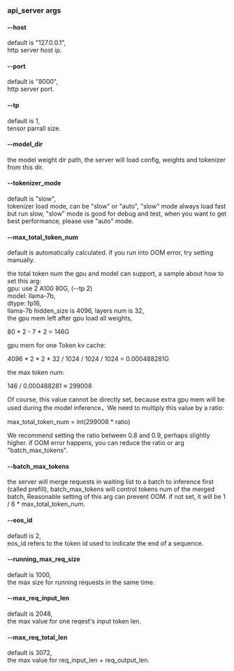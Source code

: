 ### api_server args 

#### --host
default is "127.0.0.1",  
http server host ip.

#### --port
default is "8000",  
http server port.

#### --tp
default is 1,  
tensor parrall size.

#### --model_dir

the model weight dir path, the server will load config, weights and tokenizer from this dir.

#### --tokenizer_mode
default is "slow",  
tokenizer load mode, can be "slow" or "auto", "slow" mode always load fast but run slow, "slow" mode is good for debug and test, when you want to get best performance, please use "auto" mode.

#### --max_total_token_num

default is automatically calculated. if you run into OOM error, try setting manually.

the total token num the gpu and model can support, a sample about how to set this arg:   
gpu: use 2 A100 80G, (--tp 2)  
model: llama-7b,  
dtype: fp16,  
llama-7b hidden_size is 4096, layers num is 32,   
the gpu mem left after gpu load all weights,   

80 * 2 - 7 * 2 = 146G  

gpu mem for one Token kv cache:   

4096 * 2 * 2 * 32 / 1024 / 1024 / 1024 =  0.000488281G  

the max token num:    

146 / 0.000488281 ≈ 299008  

Of course, this value cannot be directly set, because extra gpu mem will be used during the model inference，We need to multiply this value by a ratio:  

max_total_token_num = int(299008 * ratio)   

We recommend setting the ratio between 0.8 and 0.9, perhaps slightly higher. if OOM error happens, you can reduce the ratio or arg "batch_max_tokens".  

#### --batch_max_tokens

the server will merge requests in waiting list to a batch to inference first (called prefill), batch_max_tokens will control tokens num of the merged batch, Reasonable setting of this arg can prevent OOM. if not set, it will be 1 / 6 * max_total_token_num.

#### --eos_id

defautl is 2,  
eos_id refers to the token id used to indicate the end of a sequence.

#### --running_max_req_size  

default is 1000,   
the max size for running requests in the same time.  

#### --max_req_input_len
default is 2048,  
the max value for one reqest's input token len.  


#### --max_req_total_len
default is 3072,  
the max value for req_input_len + req_output_len.